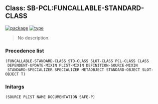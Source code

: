 ## Class: SB-PCL:FUNCALLABLE-STANDARD-CLASS
[![package](https://img.shields.io/badge/Package-SB--PCL-5f9ea0.svg?style=social&colorA=999999)](../) [![type](https://img.shields.io/badge/Type-Class-5f9ea0.svg?style=social&colorA=999999)](../#class) 

> No description.

### Precedence list
```
(FUNCALLABLE-STANDARD-CLASS STD-CLASS SLOT-CLASS PCL-CLASS CLASS
 DEPENDENT-UPDATE-MIXIN PLIST-MIXIN DEFINITION-SOURCE-MIXIN
 STANDARD-SPECIALIZER SPECIALIZER METAOBJECT STANDARD-OBJECT SLOT-OBJECT T)
```
### Initargs
```
(SOURCE PLIST NAME DOCUMENTATION SAFE-P)
```
